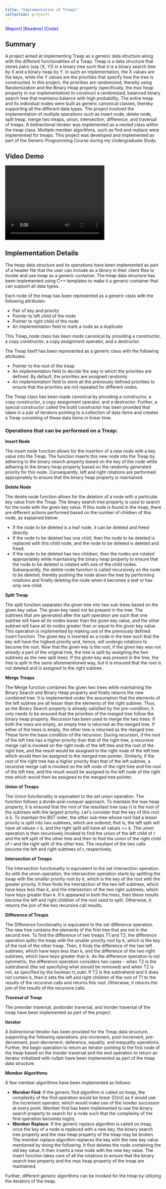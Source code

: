```yaml
---
title: "Implementation of Treaps"
collection: projects
---
```


<style>
  video:target
  {
    outline:none;
    border:none;
  }

  a 
  {
    color: blue;
    text-decoration: none;
  }
</style>

<a style="text-decoration: none;" href="/files/Generic_Programming_Project_Report.pdf">[Report]</a>
<a style="text-decoration: none;" href="/files/Generic_Programming_Project_Readme.pdf">[Readme]</a>
<a style="text-decoration: none;" href="https://github.com/darshand15/GP_Project">[Code]</a>

## Summary

A project aimed at implementing Treap as a generic data structure along with the different functionalities of a Treap. Treap is a data structure that stores pairs (say [X, Y]) in a binary tree such that it is a binary search tree by X and a binary heap by Y. In such an implementation, the X values are the keys, while the Y values are the priorities that specify how the tree is constructed. In this project, the priorities are randomized, thereby using Randomization and the Binary Heap property (specifically, the max heap property in our implementation) to construct a randomized, balanced binary search tree that maintains balance with high probability. The entire treap and its individual nodes were built as generic canonical classes, thereby supporting all the different data types. The project involved the implementation of multiple operations such as insert node, delete node, split treap, merge two treaps, union, intersection, difference, and traversal of treaps. A bidirectional iterator was implemented as a nested class within the treap class. Multiple member algorithms, such as find and replace were implemented for treaps. This project was developed and implemented as part of the Generic Programming Course during my Undergraduate Study.

## Video Demo
  
<video id="GP_Project_video_demo" width="320" height="240" controls>
   <source src="/videos/GP_Project_Demo.mp4" type="video/mp4">
Your browser does not support the video tag.
</video>

## Implementation Details

The treap data structure and its operations have been implemented as part of a header file that the user can include as a library in their client files to invoke and use treap as a generic container. The treap data structure has been implemented using C++ templates to make it a generic container that can support all data types. 

Each node of the treap has been represented as a generic class with the following attributes:
 * Pair of key and priority
 * Pointer to left child of the node
 * Pointer to right child of the node
 * An implementation field to mark a node as a duplicate

This Treap_node class has been made canonical by providing a constructor, a copy constructor, a copy assignment operator, and a destructor.

The Treap itself has been represented as a generic class with the following attributes:
 * Pointer to the root of the treap
 * An implementation field to decide the way in which the priorities are defined. By default, the priorities are assigned randomly
 * An implementation field to store all the previously defined priorities to ensure that the priorities are not repeated for different nodes.

The Treap class has been made canonical by providing a constructor, a copy constructor, a copy assignment operator, and a destructor.
Further, a special constructor called the build constructor has been provided that takes in a pair of iterators pointing to a collection of data items and creates a Treap consisting of these data items in linear time.  

### Operations that can be performed on a Treap:

**Insert Node**

The insert node function allows for the insertion of a new node with a key value into the Treap. The function inserts this new node into the Treap by adhering to the binary search property based on the key of the node while adhering to the binary heap property based on the randomly generated priority for this node. Consequently, left and right rotations are performed appropriately to ensure that the binary heap property is maintained. 

**Delete Node**

The delete node function allows for the deletion of a node with a particular key value from the Treap. The binary search tree property is used to search for the node with the given key value. If this node is found in the treap, there are different actions performed based on the number of children of this node, as explained below:
 * If the node to be deleted is a leaf node, it can be deleted and freed directly.
 * If the node to be deleted has one child, then the node to be deleted is replaced with this child node, and the node to be deleted is deleted and freed.
 * If the node to be deleted has two children, then the nodes are rotated appropriately while maintaining the binary heap property to ensure that the node to be deleted is rotated with one of the child nodes. Subsequently, the delete node function is called recursively on the node to be deleted, thereby pushing the node down the tree by performing rotations and finally deleting the node when it becomes a leaf or has only one child.

**Split Treap**

The split function separates the given tree into two sub-trees based on the given key value. The given key need not be present in the tree.
The subtrees that are generated after the split operation are such that one subtree will have all its nodes lesser than the given key value, and the other subtree will have all its nodes greater than or equal to the given key value.
This operation is implemented by making use of the previously defined insert function. The given key is inserted as a node in the tree such that the key will have the highest priority and, hence, will undergo rotations to become the root. Now that the given key is the root, if the given key was not already a part of the original tree, the tree is split by assigning the two subtrees as the new split trees. If the given key was present in the tree, the tree is split in the same aforementioned way, but it is ensured that the root is not deleted and is assigned to the right subtree.

**Merge Treaps**

The Merge function combines the given two trees while maintaining the Binary Search and Binary Heap property and finally returns the new combined tree. It is implemented under the assumption that the elements of the left subtree are all lesser than the elements of the right subtree. Thus, as the Binary Search property is already satisfied by the pre-condition, it only needs to be ensured that the priorities of the merged tree follow the binary heap property. 
Recursion has been used to merge the two trees. If both the trees are empty, an empty tree is returned as the merged tree. If either of the trees is empty, the other tree is returned as the merged tree. These form the base condition of the recursion.
During recursion, if the root of the left tree has a higher priority than that of the right tree, a recursive merge call is invoked on the right node of the left tree and the root of the right tree, and the result would be assigned to the right node of the left tree which would then be assigned to the merged tree pointer.
Similarly, if the root of the right tree has a higher priority than that of the left subtree, a recursive merge call is invoked on the left node of the right tree and the root of the left tree, and the result would be assigned to the left node of the right tree which would then be assigned to the merged tree pointer.

**Union of Treaps**

The Union functionality is equivalent to the set union operation. The function follows a divide-and-conquer approach. To maintain the max heap property, it is ensured that the root of the resultant tree (say r) is the root of the subtrees with the largest priority. Let's consider that the key of this root is k. To maintain the BST order, the other sub-tree whose root had a lesser priority is split into two subtrees, which are ordered, that is, the left split will have all values < k, and the right split will have all values >= k.
The union operation is then recursively invoked to find the union of the left child of r and the left split of the other tree and then to find the union of the right child of r and the right split of the other tree. The resultant of the two calls become the left and right subtrees of r, respectively.

**Intersection of Treaps**

The Intersection functionality is equivalent to the set intersection operation. As with the union operation, the intersection operation starts by splitting the treap with the smaller priority root by k, which is the key of the root with the greater priority. It then finds the intersection of the two left subtrees, which have keys less than k, and the intersection of the two right subtrees, which have keys greater than k. If k appeared in both the trees, then these results become the left and right children of the root used to split. Otherwise, it returns the join of the two recursive call results.

**Difference of Treaps**

The Difference functionality is equivalent to the set difference operation. The new tree contains the elements of the first tree that are not in the second tree. To find the difference of two treaps T1 and T2, the difference operation splits the treap with the smaller priority root by k, which is the key of the root of the other treap. Then, it finds the difference of the two left subtrees, which have keys less than k, and the difference of the two right subtrees, which have keys greater than k. As the difference operation is not symmetric, the difference operation considers two cases - when T2 is the subtrahend (the set specifying what should be removed) and when T2 is not, as specified by the boolean rt_subt. If T2 is the subtrahend and it does not contain k, then it sets the left and right children of the root of T1 to the results of the recursive calls and returns this root. Otherwise, it returns the join of the results of the recursive calls.

**Travesal of Treap**

The preorder traversal, postorder traversal, and inorder traversal of the treap have been implemented as part of the project.

**Iterator**

A bidirectional iterator has been provided for the Treap data structure, supporting the following operations: pre-increment, post-increment, pre-decrement, post-decrement, deference, equality, and inequality operations. Further, the begin operation to return an iterator pointing to the first node of the treap based on the inorder traversal and the end operation to return an iterator initialized with nullptr have been implemented as part of the treap data structure.

**Member Algorithms**

A few member algorithms have been implemented as follows:
 * **Member Find**: If the generic find algorithm is called on treap, the complexity of the find operation would be linear [O(n)] as it would use the increment operator, which would make use of the inorder successor at every point. Member find has been implemented to use the binary search property to search for a node such that the complexity of the find operation becomes log(n).
 * **Member Replace**: If the generic replace algorithm is called on treap, once the key of a node is replaced with a new key, the binary search tree property and the max heap property of the treap may be broken. The member replace algorithm replaces the key with the new key value mentioned by doing the following. It first deletes the node containing the old key value. It then inserts a new node with the new key value. The insert function takes care of all the rotations to ensure that the binary search tree property and the max heap property of the treap are maintained.

Further, different generic algorithms can be invoked for the treap by utilizing the iterators of the treap.
